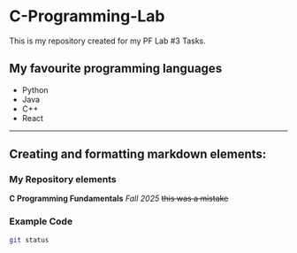 # C-Programming-Lab  

This is my repository created for my PF Lab #3 Tasks.  

## My favourite programming languages  
- Python  
- Java  
- C++  
- React  

---

## Creating and formatting markdown elements:  

### My Repository elements  

**C Programming Fundamentals** *Fall 2025* ~~this was a mistake~~  

### Example Code
```bash
git status
